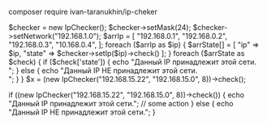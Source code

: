 composer require ivan-taranukhin/ip-cheker


$checker = new IpChecker();
$checker->setMask(24);
$checker->setNetwork("192.168.1.0");
$arrIp = [
    "192.168.0.1",
    "192.168.0.2",
    "192.168.0.3",
    "10.168.0.4",
];
foreach ($arrIp as $ip) {
    $arrState[] = [
        "ip" => $ip,
        "state" => $checker->setIp($ip)->check()
    ];
}
foreach ($arrState as $check) {
    if ($check['state']) {
        echo "Данный IP принадлежит этой сети.<br>";
    } else {
        echo "Данный IP НЕ принадлежит этой сети.<br>";
    }
}
$x = (new IpChecker("192.168.15.22", "192.168.15.0", 8))->check();

if ((new IpChecker("192.168.15.22", "192.168.15.0", 8))->check()) {
    echo "Данный IP принадлежит этой сети.";
    // some action
} else {
    echo "Данный IP НЕ принадлежит этой сети.";
}
